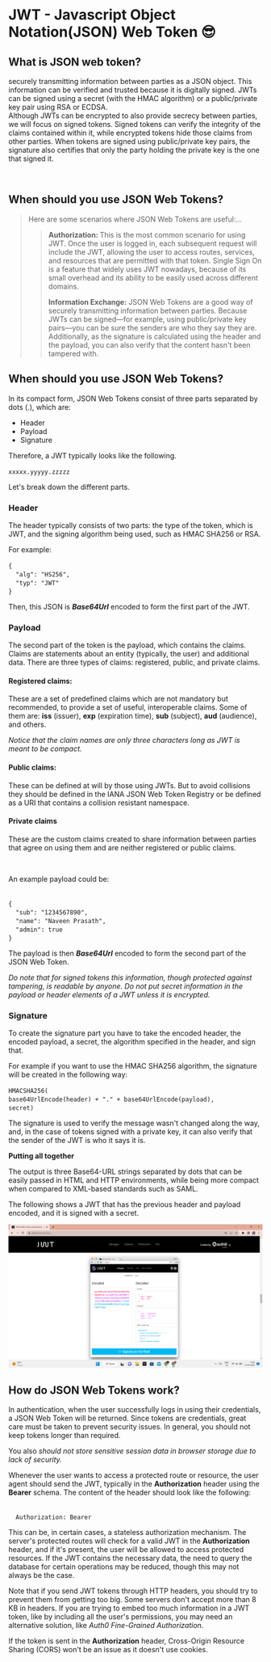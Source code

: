 

<h1> JWT - Javascript Object Notation(JSON) Web Token 😎</h1>
<h2>What is JSON web token?</h2>
<p>               securely transmitting information between parties as a JSON object. This information can be verified and trusted because it is digitally signed. JWTs can be signed using a secret (with the HMAC algorithm) or a public/private key pair using RSA or ECDSA. 
  <br>
Although JWTs can be encrypted to also provide secrecy between parties, we will focus on signed tokens. Signed tokens can verify the integrity of the claims contained within it, while encrypted tokens hide those claims from other parties. When tokens are signed using public/private key pairs, the signature also certifies that only the party holding the private key is the one that signed it.</p>
<br>
<h2>When should you use JSON Web Tokens?</h2>
<blockquote>
<p>Here are some scenarios where JSON Web Tokens are useful:…</p>
<blockquote>
  <p><strong>Authorization: </strong> This is the most common scenario for using JWT. Once the user is logged in, each subsequent request will include the JWT, allowing the user to access routes, services, and resources that are permitted with that token. Single Sign On is a feature that widely uses JWT nowadays, because of its small overhead and its ability to be easily used across different domains.</p>
  <p><strong>Information Exchange:</strong> JSON Web Tokens are a good way of securely transmitting information between parties. Because JWTs can be signed—for example, using public/private key pairs—you can be sure the senders are who they say they are. Additionally, as the signature is calculated using the header and the payload, you can also verify that the content hasn't been tampered with.</p>

</blockquote>
</blockquote>
<h2><h2>When should you use JSON Web Tokens?</h2></h2>
<p>In its compact form, JSON Web Tokens consist of three parts separated by dots (.), which are:</p>
                              <uL><li>Header</li><li>Payload</li><li>Signature</li></ul>
                              <p>Therefore, a JWT typically looks like the following.</p>
                              <code>xxxxx.yyyyy.zzzzz</code>
                              <p>Let's break down the different parts.</p>
                              <h3>Header</h3>
                              <p>The header typically consists of two parts: the type of the token, which is JWT, and the signing algorithm being used, such as HMAC SHA256 or RSA.</p>
                              <p>For example:</p>
                              <code>{
  "alg": "HS256",
  "typ": "JWT"
}</code>
<p>Then, this JSON is <strong><em> Base64Url</em></strong> encoded to form the first part of the JWT.</p>
<h3>Payload</h3>
<p>The second part of the token is the payload, which contains the claims. Claims are statements about an entity (typically, the user) and additional data. There are three types of claims: registered, public, and private claims.</p>
<h4>Registered claims:</h4>
<p>These are a set of predefined claims which are not mandatory but recommended, to provide a set of useful, interoperable claims. Some of them are: <b>iss</b> (issuer), <b>exp</b> (expiration time), <b>sub</b> (subject), <b>aud</b> (audience), and others.</p>
  <em>Notice that the claim names are only three characters long as JWT is meant to be compact.</em>
<h4>Public claims:</h4>
<p>These can be defined at will by those using JWTs. But to avoid collisions they should be defined in the IANA JSON Web Token Registry or be defined as a URI that contains a collision resistant namespace.</p>
<h4>Private claims</h4>
<p>These are the custom claims created to share information between parties that agree on using them and are neither registered or public claims.</p>
<br>
<p>An example payload could be:</p>
<code>
{
  "sub": "1234567890",
  "name": "Naveen Prasath",
  "admin": true
}
</code>
<p>The payload is then <strong><em> Base64Url</em></strong> encoded to form the second part of the JSON Web Token.</p>
<em>Do note that for signed tokens this information, though protected against tampering, is readable by anyone. Do not put secret information in the payload or header elements of a JWT unless it is encrypted.</em>
<h3>Signature</h3>
<p>To create the signature part you have to take the encoded header, the encoded payload, a secret, the algorithm specified in the header, and sign that.

For example if you want to use the HMAC SHA256 algorithm, the signature will be created in the following way:</P>
<code>HMACSHA256(
  base64UrlEncode(header) + "." +
  base64UrlEncode(payload),
  secret)</code>
<p>The signature is used to verify the message wasn't changed along the way, and, in the case of tokens signed with a private key, it can also verify that the sender of the JWT is who it says it is.</p>
<b>Putting all together</b>
<p>The output is three Base64-URL strings separated by dots that can be easily passed in HTML and HTTP environments, while being more compact when compared to XML-based standards such as SAML.</P>
<p>The following shows a JWT that has the previous header and payload encoded, and it is signed with a secret. </P>
<img src="JWT.png"  />
<h2>How do JSON Web Tokens work?</h2>
<p>In authentication, when the user successfully logs in using their credentials, a JSON Web Token will be returned. Since tokens are credentials, great care must be taken to prevent security issues. In general, you should not keep tokens longer than required.</p>
<p>You also <i> should not store sensitive session data in browser storage due to lack of security.</i></p>
<p>Whenever the user wants to access a protected route or resource, the user agent should send the JWT, typically in the <b>Authorization</b> header using the <b>Bearer</B> schema. The content of the header should look like the following:</p>
<code>
  Authorization: Bearer <token>
</code>
  <p>This can be, in certain cases, a stateless authorization mechanism. The server's protected routes will check for a valid JWT in the <b>Authorization</b> header, and if it's present, the user will be allowed to access protected resources. If the JWT contains the necessary data, the need to query the database for certain operations may be reduced, though this may not always be the case.</p>
    <p>
    Note that if you send JWT tokens through HTTP headers, you should try to prevent them from getting too big. Some servers don't accept more than 8 KB in headers. If you are trying to embed too much information in a JWT token, like by including all the user's permissions, you may need an alternative solution, like <em>Auth0 Fine-Grained Authorization</em>.
    </p>
    <p>If the token is sent in the <b>Authorization</b> header, Cross-Origin Resource Sharing (CORS) won't be an issue as it doesn't use cookies.</p>
